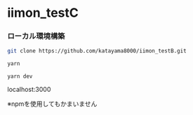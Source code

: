 # iimon_testC

### ローカル環境構築

```bash
git clone https://github.com/katayama8000/iimon_testB.git
```

```bash
yarn
```

```
yarn dev
```

localhost:3000

※npmを使用してもかまいません
